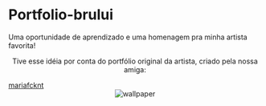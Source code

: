 # Portfolio-brului

Uma oportunidade de aprendizado e uma homenagem pra minha artista favorita!

<p align="center">Tive esse idéia por conta do portfólio original da artista, criado pela nossa amiga:</p>
<a href="https://github.com/mariafcknt" align="center">mariafcknt</a>

<div align="center">
<img src="https://mariafcknt.github.io/portfolio-brului/img/Yamiyo.jpg" alt="wallpaper">
</div>

